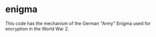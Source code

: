 # enigma
This code has the mechanism of the German "Army" Enigma used for encryption in the World War 2.
